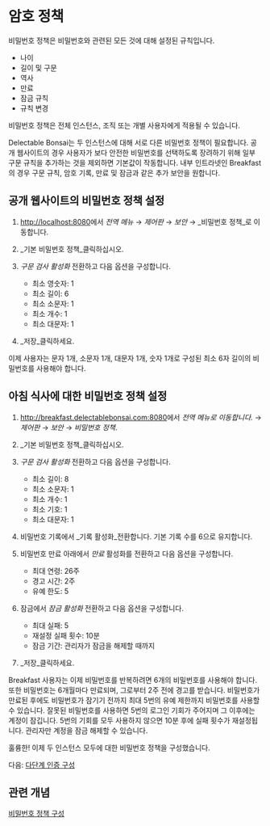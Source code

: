 # 암호 정책

비밀번호 정책은 비밀번호와 관련된 모든 것에 대해 설정된 규칙입니다.

- 나이
- 길이 및 구문
- 역사
- 만료
- 잠금 규칙
- 규칙 변경

비밀번호 정책은 전체 인스턴스, 조직 또는 개별 사용자에게 적용될 수 있습니다.

Delectable Bonsai는 두 인스턴스에 대해 서로 다른 비밀번호 정책이 필요합니다. 공개 웹사이트의 경우 사용자가 보다 안전한 비밀번호를 선택하도록 장려하기 위해 일부 구문 규칙을 추가하는 것을 제외하면 기본값이 작동합니다. 내부 인트라넷인 Breakfast의 경우 구문 규칙, 암호 기록, 만료 및 잠금과 같은 추가 보안을 원합니다.

## 공개 웹사이트의 비밀번호 정책 설정

1. <http://localhost:8080>에서 _전역 메뉴_ &rarr; _제어판_ &rarr; _보안_ &rarr; _비밀번호 정책_로 이동합니다.

1. _기본 비밀번호 정책_클릭하십시오.

1. _구문 검사 활성화_ 전환하고 다음 옵션을 구성합니다.

   - 최소 영숫자: 1
   - 최소 길이: 6
   - 최소 소문자: 1
   - 최소 개수: 1
   - 최소 대문자: 1

1. _저장_클릭하세요.

이제 사용자는 문자 1개, 소문자 1개, 대문자 1개, 숫자 1개로 구성된 최소 6자 길이의 비밀번호를 사용해야 합니다.

## 아침 식사에 대한 비밀번호 정책 설정

1. <http://breakfast.delectablebonsai.com:8080>에서 _전역 메뉴로 이동합니다._ &rarr; _제어판_ &rarr; _보안_ &rarr; _비밀번호 정책_.

1. _기본 비밀번호 정책_클릭하십시오.

1. _구문 검사 활성화_ 전환하고 다음 옵션을 구성합니다.

   - 최소 길이: 8
   - 최소 소문자: 1
   - 최소 개수: 1
   - 최소 기호: 1
   - 최소 대문자: 1

1. 비밀번호 기록에서 _기록 활성화_전환합니다. 기본 기록 수를 6으로 유지합니다.

1. 비밀번호 만료 아래에서 _만료_ 활성화를 전환하고 다음 옵션을 구성합니다.

   - 최대 연령: 26주
   - 경고 시간: 2주
   - 유예 한도: 5

1. 잠금에서 _잠금 활성화_ 전환하고 다음 옵션을 구성합니다.

   - 최대 실패: 5
   - 재설정 실패 횟수: 10분
   - 잠금 기간: 관리자가 잠금을 해제할 때까지

1. _저장_클릭하세요.

Breakfast 사용자는 이제 비밀번호를 반복하려면 6개의 비밀번호를 사용해야 합니다. 또한 비밀번호는 6개월마다 만료되며, 그로부터 2주 전에 경고를 받습니다. 비밀번호가 만료된 후에도 비밀번호가 잠기기 전까지 최대 5번의 유예 제한까지 비밀번호를 사용할 수 있습니다. 잘못된 비밀번호를 사용하면 5번의 로그인 기회가 주어지며 그 이후에는 계정이 잠깁니다. 5번의 기회를 모두 사용하지 않으면 10분 후에 실패 횟수가 재설정됩니다. 관리자만 계정을 잠금 해제할 수 있습니다.

훌륭한! 이제 두 인스턴스 모두에 대한 비밀번호 정책을 구성했습니다.

다음: [다단계 인증 구성](./configuring-mfa.md)

## 관련 개념

[비밀번호 정책 구성](https://learn.liferay.com/w/dxp/users-and-permissions/roles-and-permissions/configuring-a-password-policy)
